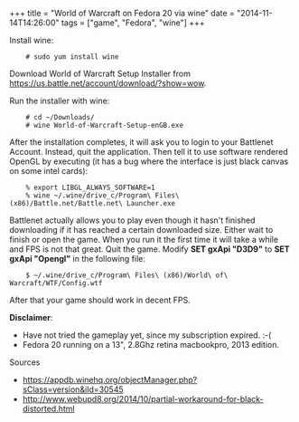 +++
title = "World of Warcraft on Fedora 20 via wine"
date = "2014-11-14T14:26:00"
tags = ["game", "Fedora", "wine"]
+++

Install wine:

```shell-session
    # sudo yum install wine
```

Download World of Warcraft Setup Installer from https://us.battle.net/account/download/?show=wow.

Run the installer with wine:

```shell-session
    # cd ~/Downloads/
    # wine World-of-Warcraft-Setup-enGB.exe
```

After the installation completes, it will ask you to login to your Battlenet Account. Instead, quit the application. Then tell it to use software rendered OpenGL by executing (it has a bug where the interface is just black canvas on some intel cards):

```shell-session 
    % export LIBGL_ALWAYS_SOFTWARE=1
    % wine ~/.wine/drive_c/Program\ Files\ (x86)/Battle.net/Battle.net\ Launcher.exe
```

Battlenet actually allows you to play even though it hasn't finished downloading if it has reached a certain downloaded size. Either wait to finish or open the game. When you run it the first time it will take a while and FPS is not that great. Quit the game. Modify **SET gxApi "D3D9"** to **SET gxApi "Opengl"** in the following file:

```shell-session
    $ ~/.wine/drive_c/Program\ Files\ (x86)/World\ of\ Warcraft/WTF/Config.wtf
```

After that your game should work in decent FPS.

**Disclaimer**: 

- Have not tried the gameplay yet, since my subscription expired. :-(
- Fedora 20 running on a 13", 2.8Ghz retina macbookpro, 2013 edition.

Sources

- https://appdb.winehq.org/objectManager.php?sClass=version&iId=30545
- http://www.webupd8.org/2014/10/partial-workaround-for-black-distorted.html
